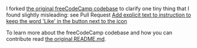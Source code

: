 I forked [the original freeCodeCamp codebase](https://github.com/freeCodeCamp/freeCodeCamp) to clarify one tiny thing that I found slightly misleading: see Pull Request [Add explicit text to instruction to keep the word 'Like' in the button next to the icon](https://github.com/freeCodeCamp/freeCodeCamp/pull/15448)

To learn more about the freeCodeCamp codebase and how you can contribute read [the original README.md](https://github.com/freeCodeCamp/freeCodeCamp/blob/staging/README.md).